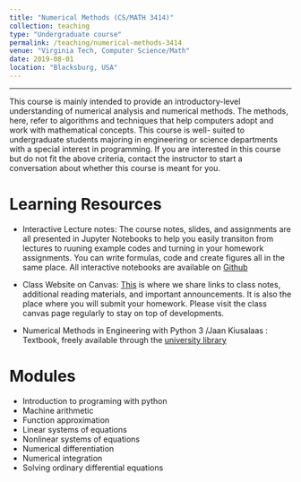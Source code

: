 ```yaml
---
title: "Numerical Methods (CS/MATH 3414)"
collection: teaching
type: "Undergraduate course"
permalink: /teaching/numerical-methods-3414
venue: "Virginia Tech, Computer Science/Math"
date: 2019-08-01
location: "Blacksburg, USA"
---
```


---

This course is mainly intended to provide an introductory-level understanding of numerical analysis and numerical methods. The methods, here, refer to algorithms and techniques that help computers adopt and work with mathematical concepts. This course is well- suited to undergraduate students majoring in engineering or science departments with a special interest in programming. If you are interested in this course but do not fit the above criteria, contact the instructor to start a conversation about whether this course is meant for you.

Learning Resources
======
* Interactive Lecture notes: The course notes, slides, and assignments are all presented in Jupyter Notebooks to help you easily transiton from lectures to ruuning example codes and turning in your homework assignments. You can write formulas, code and create figures all in the same place. All interactive notebooks are available on [Github](https://github.com/elswit/3414-Fall20-Notebooks)


* Class Website on Canvas: [This](https://canvas.vt.edu/courses/115519) is where we share links to class notes, additional reading materials, and important announcements. It is also the place where you will submit your homework. Please visit the class canvas page regularly to stay on top of developments.

* Numerical Methods in Engineering with Python 3 /Jaan Kiusalaas : Textbook, freely available through the [university library](
https://www-cambridge-org.ezproxy.lib.vt.edu/core/product/identifier/9781139523899/type/BOOK)

Modules
======
* Introduction to programing with python 
* Machine arithmetic
* Function approximation
* Linear systems of equations
* Nonlinear systems of equations
* Numerical differentiation
* Numerical integration
* Solving ordinary differential equations
